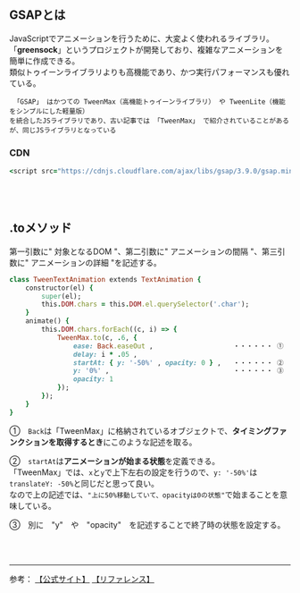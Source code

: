 ## GSAPとは
JavaScriptでアニメーションを行うために、大変よく使われるライブラリ。  
「**greensock**」というプロジェクトが開発しており、複雑なアニメーションを簡単に作成できる。  
類似トゥイーンライブラリよりも高機能であり、かつ実行パフォーマンスも優れている。  

     「GSAP」 はかつての TweenMax（高機能トゥイーンライブラリ） や TweenLite（機能をシンプルにした軽量版）  
    を統合したJSライブラリであり、古い記事では 「TweenMax」 で紹介されていることがあるが、同じJSライブラリとなっている  

### CDN
```rb
<script src="https://cdnjs.cloudflare.com/ajax/libs/gsap/3.9.0/gsap.min.js"></script>
```

<br><br>

## .toメソッド
第一引数に" 対象となるDOM "、第二引数に" アニメーションの間隔 "、第三引数に" アニメーションの詳細 "を記述する。  

```rb
class TweenTextAnimation extends TextAnimation {
    constructor(el) {
        super(el);
        this.DOM.chars = this.DOM.el.querySelector('.char');
    }
    animate() {
        this.DOM.chars.forEach((c, i) => {
            TweenMax.to(c, .6, {
                ease: Back.easeOut ,                    ・・・・・・ ①
                delay: i * .05 ,
                startAt: { y: '-50%' , opacity: 0 } ,   ・・・・・・ ②
                y: '0%' ,                               ・・・・・・ ③
                opacity: 1
            });
        });
    }
}
```

①　`Back`は「TweenMax」に格納されているオブジェクトで、**タイミングファンクションを取得するとき**にこのような記述を取る。  

②　`startAt`は**アニメーションが始まる状態**を定義できる。  
「TweenMax」では、`x`と`y`で上下左右の設定を行うので、`y: '-50%'`は`translateY: -50%`と同じだと思って良い。  
なので上の記述では、`"上に50%移動していて、opacityは0の状態"`で始まることを意味している。  

③　別に　"y"　や　"opacity"　を記述することで終了時の状態を設定する。  



<br><br>

---

参考：
[【公式サイト】](https://greensock.com/get-started/)
[【リファレンス】](https://ics.media/entry/7162/)










